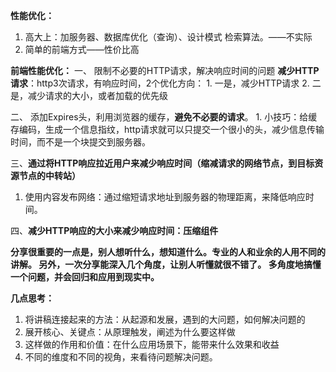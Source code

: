 **性能优化：**
1. 高大上：加服务器、数据库优化（查询）、设计模式 检索算法。——不实际
2. 简单的前端方式——性价比高

**前端性能优化：**
一、 限制不必要的HTTP请求，解决响应时间的问题
**减少HTTP请求**：http3次请求，有响应时间，2个优化方向：
    1. 一是，减少HTTP请求
    2. 二是，减少请求的大小，或者加载的优先级

二、 添加Expires头，利用浏览器的缓存，**避免不必要的请求**。
    1. 小技巧：给缓存编码，生成一个信息指纹，http请求就可以只提交一个很小的头，减少信息传输时间，而不是一个块提交到服务器。

三、**通过将HTTP响应拉近用户来减少响应时间（缩减请求的网络节点，到目标资源节点的中转站）**
1. 使用内容发布网络：通过缩短请求地址到服务器的物理距离，来降低响应时间。

四、**减少HTTP响应的大小来减少响应时间：压缩组件**

**分享很重要的一点是，别人想听什么，想知道什么。专业的人和业余的人用不同的讲解。
另外，一次分享能深入几个角度，让别人听懂就很不错了。
多角度地搞懂一个问题，并会回归和应用到现实中。**

**几点思考：**
1. 将讲稿连接起来的方法：从起源和发展，遇到的大问题，如何解决问题的
2. 展开核心、关键点：从原理触发，阐述为什么要这样做
3. 这样做的作用和价值：在什么应用场景下，能带来什么效果和收益
4. 不同的维度和不同的视角，来看待问题解决问题。
